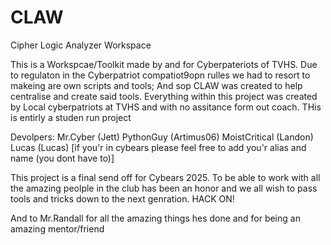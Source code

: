 # CLAW
Cipher Logic Analyzer Workspace

This is a Workspcae/Toolkit made by and for Cyberpateriots of TVHS. Due to regulaton in the Cyberpatriot compatiot9opn rulles we had to resort to makeing are own scripts and tools; And sop CLAW was created to help centralise and create said tools. Everything within this project was created by Local cyberpatriots at TVHS and with no assitance form out coach. THis is entirly a studen run project

Devolpers:
Mr.Cyber (Jett)
PythonGuy (Artimus06)
MoistCritical (Landon)
Lucas (Lucas)
[if you'r in cybears please feel free to add you'r alias and name (you dont have to)]



This project is a final send off for Cybears 2025. To be able to work with all the amazing peolple in the club has been an honor and we all wish to pass tools and tricks down to the next genration. HACK ON!

And to Mr.Randall for all the amazing things hes done and for being an amazing mentor/friend
